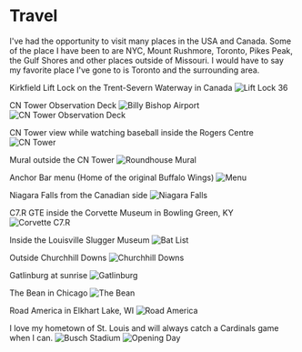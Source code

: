 # Travel

I've had the opportunity to visit many places in the USA and Canada. Some of the place I have been to are NYC, Mount Rushmore, Toronto, Pikes Peak, the Gulf Shores and other places outside of Missouri. I would have to say my favorite place I've gone to is Toronto and the surrounding area. 

Kirkfield Lift Lock on the Trent-Severn Waterway in Canada
![Lift Lock 36](./assets/images/hobbies/travel/LiftLock.jpg)

CN Tower Observation Deck
![Billy Bishop Airport](./assets/images/hobbies/travel/IMG_1486.jpg)
![CN Tower Observation Deck](./assets/images/hobbies/travel/IMG_1481.jpg)

CN Tower view while watching baseball inside the Rogers Centre
![CN Tower](./assets/images/hobbies/travel/IMG_1699.jpg)

Mural outside the CN Tower
![Roundhouse Mural](./assets/images/hobbies/travel/IMG_1491.jpg)

Anchor Bar menu (Home of the original Buffalo Wings)
![Menu](./assets/images/hobbies/travel/IMG_1695.jpg)

Niagara Falls from the Canadian side
![Niagara Falls](./assets/images/hobbies/travel/IMG_1693.jpg)

C7.R GTE inside the Corvette Museum in Bowling Green, KY
![Corvette C7.R](./assets/images/hobbies/travel/IMG_2184.jpg)

Inside the Louisville Slugger Museum
![Bat List](./assets/images/hobbies/travel/IMG_2196.jpg)

Outside Churchhill Downs
![Churchhill Downs](./assets/images/hobbies/travel/IMG_2202.jpg)

Gatlinburg at sunrise
![Gatlinburg](./assets/images/hobbies/travel/IMG_1471.jpg)

The Bean in Chicago
![The Bean](./assets/images/hobbies/travel/IMG_1682.jpg)

Road America in Elkhart Lake, WI
![Road America](./assets/images/hobbies/travel/IMG_1361.jpg)

I love my hometown of St. Louis and will always catch a Cardinals game when I can.
![Busch Stadium](./assets/images/hobbies/travel/IMG_0965.jpg)
![Opening Day](./assets/images/hobbies/travel/IMG_0736.jpg)